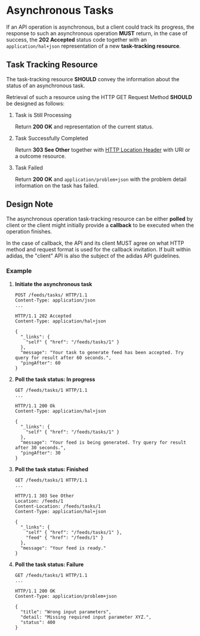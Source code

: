 # Asynchronous Tasks

If an API operation is asynchronous, but a client could track its progress, the response to such an asynchronous operation **MUST** return, in the case of success, the **202 Accepted** status code together with an `application/hal+json` representation of a new **task-tracking resource**.

## Task Tracking Resource

The task-tracking resource **SHOULD** convey the information about the status of an asynchronous task.

Retrieval of such a resource using the HTTP GET Request Method **SHOULD** be designed as follows:

1. Task is Still Processing

   Return **200 OK** and representation of the current status.

2. Task Successfully Completed

   Return **303 See Other** together with [HTTP Location Header](https://tools.ietf.org/html/rfc7231#section-7.1.2) with URI or a outcome resource.

3. Task Failed

   Return **200 OK** and `application/problem+json` with the problem detail information on the task has failed.

## Design Note

The asynchronous operation task-tracking resource can be either **polled** by client or the client might initially provide a **callback** to be executed when the operation finishes.

In the case of callback, the API and its client MUST agree on what HTTP method and request format is used for the callback invitation. If built within adidas, the "client" API is also the subject of the adidas API guidelines.

### Example

1. **Initiate the asynchronous task**
  
    ```
    POST /feeds/tasks/ HTTP/1.1
    Content-Type: application/json
    ...

    HTTP/1.1 202 Accepted
    Content-Type: application/hal+json

    {
      "_links": {
        "self" { "href": "/feeds/tasks/1" }
      },
      "message": "Your task to generate feed has been accepted. Try query for result after 60 seconds.",
      "pingAfter": 60
    }
    ```

1. **Poll the task status: In progress**

    ```
    GET /feeds/tasks/1 HTTP/1.1
    ...

    HTTP/1.1 200 Ok
    Content-Type: application/hal+json

    {
      "_links": {
        "self" { "href": "/feeds/tasks/1" }
      },
      "message": "Your feed is being generated. Try query for result after 30 seconds.",
      "pingAfter": 30
    }
    ```

1. **Poll the task status: Finished**

    ```
    GET /feeds/tasks/1 HTTP/1.1
    ...

    HTTP/1.1 303 See Other
    Location: /feeds/1
    Content-Location: /feeds/tasks/1
    Content-Type: application/hal+json

    {
      "_links": {
        "self" { "href": "/feeds/tasks/1" },
        "feed" { "href": "/feeds/1" }
      },
      "message": "Your feed is ready."
    }
    ```

1. **Poll the task status: Failure**

    ```
    GET /feeds/tasks/1 HTTP/1.1
    ...

    HTTP/1.1 200 OK
    Content-Type: application/problem+json

    {
      "title": "Wrong input parameters",
      "detail: "Missing required input parameter XYZ.",
      "status": 400
    }
    ```

